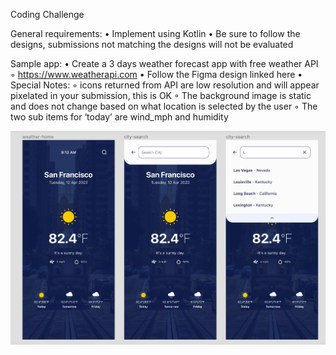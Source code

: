 
Coding Challenge


General requirements:
• Implement using Kotlin
• Be sure to follow the designs, submissions not matching the designs will not be evaluated

Sample app:
• Create a 3 days weather forecast app with free weather API
◦ https://www.weatherapi.com
• Follow the Figma design linked here
• Special Notes:
◦ icons returned from API are low resolution and will appear pixelated in your submission, this is OK
◦ The background image is static and does not change based on what location is selected by the user
◦ The two sub items for ‘today’ are wind_mph and humidity


 ![img.png](img.png)